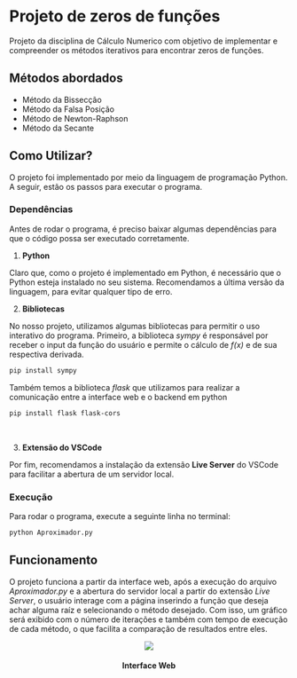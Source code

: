 # Projeto de zeros de funções
Projeto da disciplina de Cálculo Numerico com objetivo de implementar e 
compreender os métodos iterativos para encontrar zeros de funções.

## Métodos abordados
- Método da Bissecção
- Método da Falsa Posição
- Método de Newton-Raphson
- Método da Secante

## Como Utilizar?
O projeto foi implementado por meio da linguagem de programação Python. A seguir, estão os passos para executar o programa.

### Dependências
Antes de rodar o programa, é preciso baixar algumas dependências para que o código possa ser executado corretamente.

1. **Python**

Claro que, como o projeto é implementado em Python, é necessário que o Python esteja instalado no seu sistema. Recomendamos a última versão da linguagem, para evitar qualquer tipo de erro.
<br />

2. **Bibliotecas**

No nosso projeto, utilizamos algumas bibliotecas para permitir o uso interativo do programa. Primeiro, a biblioteca _sympy_ é responsável por receber o input da função do usuário e permite o cálculo de _f(x)_ e de sua respectiva derivada. 

```bash
pip install sympy
```

Também temos a biblioteca _flask_ que utilizamos para realizar a comunicação entre a interface web e o backend em python

```bash
pip install flask flask-cors
```
<br />

3. **Extensão do VSCode**

Por fim, recomendamos a instalação da extensão **Live Server** do VSCode para facilitar a abertura de um servidor local.

### Execução
Para rodar o programa, execute a seguinte linha no terminal:
```bash
python Aproximador.py
```

## Funcionamento
O projeto funciona a partir da interface web, após a execução do arquivo _Aproximador.py_ e a abertura do servidor local a partir do extensão _Live Server_, o usuário interage com a página inserindo a função que deseja achar alguma raíz e selecionando o método desejado. Com isso, um gráfico será exibido com o número de iterações e também com tempo de execução de cada método, o que facilita a comparação de resultados entre eles.

<p align="center">
  <img src="https://github.com/user-attachments/assets/0d3e240f-b72a-4f67-bf7e-9a8aa825c40c">
  <h4 align="center">Interface Web</h4>
</p>
